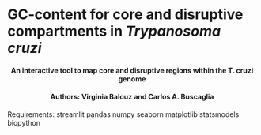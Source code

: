 # GC-content for core and disruptive compartments in _Trypanosoma cruzi_


<h4 align="center">An interactive tool to map core and disruptive regions within the T. cruzi genome </h4>
<h4 align="center">Authors: Virginia Balouz and Carlos A. Buscaglia</h4>

Requirements:
streamlit
pandas
numpy
seaborn
matplotlib
statsmodels
biopython
